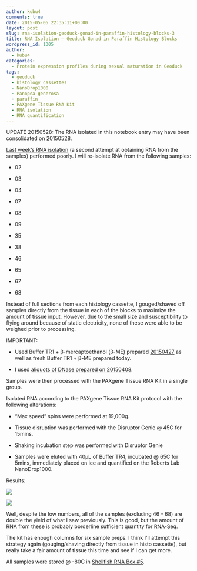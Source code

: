 ```yaml
---
author: kubu4
comments: true
date: 2015-05-05 22:35:11+00:00
layout: post
slug: rna-isolation-geoduck-gonad-in-paraffin-histology-blocks-3
title: RNA Isolation – Geoduck Gonad in Paraffin Histology Blocks
wordpress_id: 1305
author:
  - kubu4
categories:
  - Protein expression profiles during sexual maturation in Geoduck
tags:
  - geoduck
  - histology cassettes
  - NanoDrop1000
  - Panopea generosa
  - paraffin
  - PAXgene Tissue RNA Kit
  - RNA isolation
  - RNA quantification
---
```


UPDATE 20150528: The RNA isolated in this notebook entry may have been consolidated on [20150528](http://onsnetwork.org/kubu4/2015/05/28/bioanalyzer-geoduck-gonad-rna-quality-assessment/).

[Last week’s RNA isolation](http://onsnetwork.org/kubu4/2015/04/27/rna-isolation-geoduck-gonad-in-paraffin-histology-blocks-2/) (a second attempt at obtaining RNA from the samples) performed poorly. I will re-isolate RNA from the following samples:




    
  * 02

    
  * 03

    
  * 04

    
  * 07

    
  * 08

    
  * 09

    
  * 35

    
  * 38

    
  * 46

    
  * 65

    
  * 67

    
  * 68



Instead of full sections from each histology cassette, I gouged/shaved off samples directly from the tissue in each of the blocks to maximize the amount of tissue input. However, due to the small size and susceptibility to flying around because of static electricity, none of these were able to be weighed prior to processing.

IMPORTANT:


    
  * Used Buffer TR1 + β-mercaptoethanol (β-ME) prepared [20150427](http://onsnetwork.org/kubu4/2015/04/27/rna-isolation-geoduck-gonad-in-paraffin-histology-blocks-2/) as well as fresh Buffer TR1 + β-ME prepared today.

    
  * I used [aliquots of DNase prepared on 20150408](http://onsnetwork.org/kubu4/2015/04/08/rna-isolation-geoduck-foot-in-paraffin-histology-blocks/).



Samples were then processed with the PAXgene Tissue RNA Kit in a single group.

Isolated RNA according to the PAXgene Tissue RNA Kit protocol with the following alterations:


    
  * “Max speed” spins were performed at 19,000g.

    
  * Tissue disruption was performed with the Disruptor Genie @ 45C for 15mins.

    
  * Shaking incubation step was performed with Disruptor Genie

    
  * Samples were eluted with 40μL of Buffer TR4, incubated @ 65C for 5mins, immediately placed on ice and quantified on the Roberts Lab NanoDrop1000.



Results:

[![](http://eagle.fish.washington.edu/Arabidopsis/20150505_Geoduck_histo_RNA_ODs.JPG)](http://eagle.fish.washington.edu/Arabidopsis/20150505_Geoduck_histo_RNA_ODs.JPG)



[![](http://eagle.fish.washington.edu/Arabidopsis/20150505_Geoduck_histo_RNA_plots.JPG)](http://eagle.fish.washington.edu/Arabidopsis/20150505_Geoduck_histo_RNA_plots.JPG)





Well, despite the low numbers, all of the samples (excluding 46 - 68) are double the yield of what I saw previously. This is good, but the amount of RNA from these is probably borderline sufficient quantity for RNA-Seq.

The kit has enough columns for six sample preps. I think I'll attempt this strategy again (gouging/shaving directly from tissue in histo cassette), but really take a fair amount of tissue this time and see if I can get more.

All samples were stored @ -80C in [Shellfish RNA Box #5](https://docs.google.com/spreadsheet/ccc?key=0AmS_90rPaQMzcHdyU1d0MDVMLWpaTWdadnJSd0M4UUE&usp=sharing).
